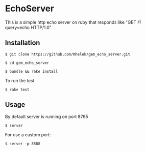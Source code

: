 # EchoServer

This is a simple http echo server on ruby that responds like "GET /?query=echo HTTP/1.0"

## Installation

    $ git clone https://github.com/Khelek/gem_echo_server.git

    $ cd gem_echo_server

    $ bundle && rake install
    
To run the test
    
    $ rake test

## Usage

By default server is running on port 8765

    $ server

For use a custom port:
    
    $ server -p 8888


